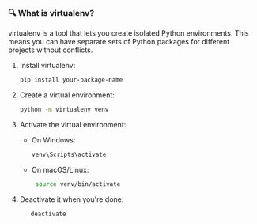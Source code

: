 ### 🔍 What is virtualenv?
virtualenv is a tool that lets you create isolated Python environments. This means you can have separate sets of Python packages for different projects without conflicts.

1. Install virtualenv:
   ```bash
   pip install your-package-name
   ```

2. Create a virtual environment:
   ```bash
   python -m virtualenv venv
   ```

3. Activate the virtual environment:
   - On Windows:
      ```bash
      venv\Scripts\activate
      ```
   - On macOS/Linux:
     ```bash
      source venv/bin/activate
      ```
4. Deactivate it when you're done:
   ```bash
      deactivate
   ```
